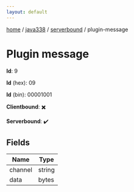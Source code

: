 ```yaml
---
layout: default
---
```


[home](/)  /  [java338](/protocol/java338)  /  [serverbound](/protocol/java338/serverbound)  /  plugin-message

# Plugin message

**Id**: 9

**Id** (hex): 09

**Id** (bin): 00001001

**Clientbound**: ✖️

**Serverbound**: ✔️

## Fields

Name | Type
---|---
channel | string
data | bytes

